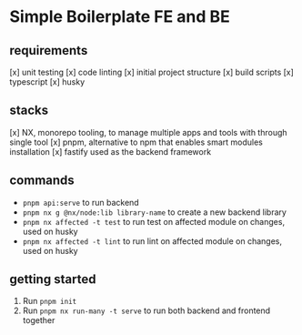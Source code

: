 # Simple Boilerplate FE and BE

## requirements
[x] unit testing
[x] code linting
[x] initial project structure
[x] build scripts
[x] typescript
[x] husky

## stacks
[x] NX, monorepo tooling, to manage multiple apps and tools with through single tool
[x] pnpm, alternative to npm that enables smart modules installation
[x] fastify  used as the backend framework

## commands
- `pnpm api:serve` to run backend
- `pnpm nx g @nx/node:lib library-name` to create a new backend library
- `pnpm nx affected -t test` to run test on affected module on changes, used on husky
- `pnpm nx affected -t lint` to run lint on affected module on changes, used on husky

## getting started
1. Run `pnpm init`
2. Run `pnpm nx run-many -t serve` to run both backend and frontend together